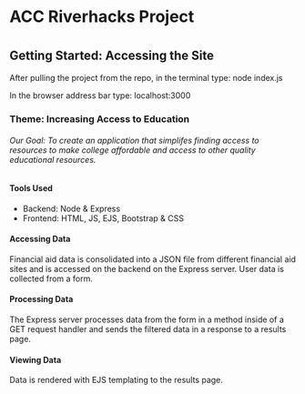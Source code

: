 <h1>ACC Riverhacks Project<h1>
  
  <h2>Getting Started:  Accessing the Site</h2>
  <p>After pulling the project from the repo, in the terminal type:  node index.js</p>
  <p>In the browser address bar type:  localhost:3000</p>

  <h3>Theme:  Increasing Access to Education</h3>

  <h6>Our Goal:  To create an application that simplifes finding access to resources to make college affordable and access to other quality educational resources.</h6>
  
  <h4>Tools Used</h4>
  <ul>
    <li>Backend:  Node & Express</li>
    <li>Frontend:  HTML, JS, EJS, Bootstrap & CSS</li>
  </ul>
  
  <h4>Accessing Data</h4>
  <p>
  Financial aid data is consolidated into a JSON file from different financial aid sites and is accessed on the backend on the Express server.  User data is collected from a form.
  </p>
  
  <h4>Processing Data</h4>
  <p>
    The Express server processes data from the form in a method inside of a GET request handler and sends the filtered data in a response to a results page.
  </p>
  
  <h4>Viewing Data</h4>
  <p>
    Data is rendered with EJS templating to the results page.
  </p>
